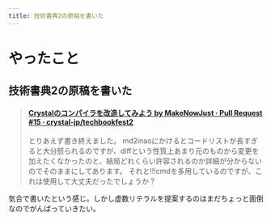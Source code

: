 ```yaml
---
title: 技術書典2の原稿を書いた
---
```


<script async src="//cdn.embedly.com/widgets/platform.js"></script>

# やったこと

## 技術書典2の原稿を書いた

<blockquote class="embedly-card"><h4><a href="https://github.com/crystal-jp/techbookfest2/pull/15">Crystalのコンパイラを改造してみよう by MakeNowJust · Pull Request #15 · crystal-jp/techbookfest2</a></h4><p>とりあえず書き終えました。 md2inaoにかけるとコードリストが長すぎると大分怒られるのですが、diffという性質上あまり元のものから変更を加えたくなかったのと、結局どれくらい許容されるのか詳細が分からないのでそのままにしてあります。 それと!!!cmdを多用しているのですが、これは使用して大丈夫だったでしょうか？</p></blockquote>

気合で書いたという感じ。しかし虚数リテラルを提案するのはまだちょっと面倒なのでがんばっていきたい。
